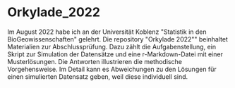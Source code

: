 # Orkylade_2022
Im August 2022 habe ich an der Universität Koblenz "Statistik in den BioGeowissenschaften" gelehrt. Die repository "Orkylade 2022"" beinhaltet Materialien zur Abschlussprüfung. Dazu zählt die Aufgabenstellung, ein Skript zur Simulation der Datensätze und eine r-Markdown-Datei mit einer Musterlösungen. 
Die Antworten illustrieren die methodische Vorgehensweise. Im Detail kann es Abweichungen zu den Lösungen für einen simulierten Datensatz geben, weil diese individuell sind.  